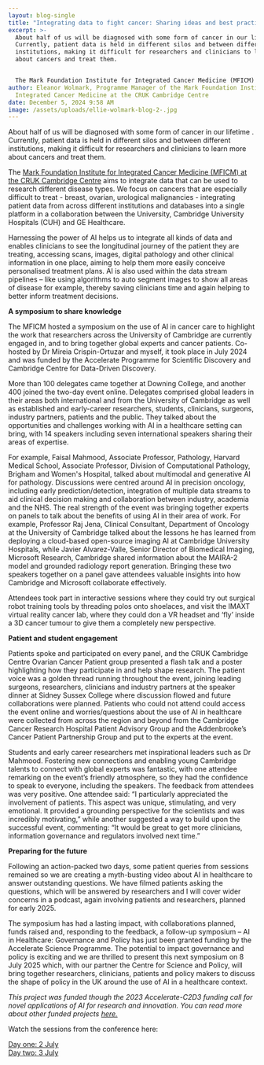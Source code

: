 ```yaml
---
layout: blog-single
title: "Integrating data to fight cancer: Sharing ideas and best practice "
excerpt: >-
  About half of us will be diagnosed with some form of cancer in our lifetime .
  Currently, patient data is held in different silos and between different
  institutions, making it difficult for researchers and clinicians to learn more
  about cancers and treat them.


  The Mark Foundation Institute for Integrated Cancer Medicine (MFICM) at the CRUK Cambridge Centre aims to integrate data that can be used to research different disease types. We focus on cancers that are especially difficult to treat - breast, ovarian, urological malignancies - integrating patient data from across different institutions and databases into a single platform in a collaboration between the University, Cambridge University Hospitals (CUH) and GE Healthcare.
author: Eleanor Wolmark, Programme Manager of the Mark Foundation Institute for
  Integrated Cancer Medicine at the CRUK Cambridge Centre
date: December 5, 2024 9:58 AM
image: /assets/uploads/ellie-wolmark-blog-2-.jpg
---
```

About half of us will be diagnosed with some form of cancer in our lifetime . Currently, patient data is held in different silos and between different institutions, making it difficult for researchers and clinicians to learn more about cancers and treat them.

The [Mark Foundation Institute for Integrated Cancer Medicine (MFICM) at the CRUK Cambridge Centre](https://crukcambridgecentre.org.uk/research/strategic/integrated-cancer-medicine) aims to integrate data that can be used to research different disease types. We focus on cancers that are especially difficult to treat - breast, ovarian, urological malignancies - integrating patient data from across different institutions and databases into a single platform in a collaboration between the University, Cambridge University Hospitals (CUH) and GE Healthcare.

Harnessing the power of AI helps us to integrate all kinds of data and enables clinicians to see the longitudinal journey of the patient they are treating, accessing scans, images, digital pathology and other clinical information in one place, aiming to help them more easily conceive personalised treatment plans. AI is also used within the data stream pipelines – like using algorithms to auto segment images to show all areas of disease for example, thereby saving clinicians time and again helping to better inform treatment decisions.

**A symposium to share knowledge**

The MFICM hosted a symposium on the use of AI in cancer care to highlight the work that researchers across the University of Cambridge are currently engaged in, and to bring together global experts and cancer patients.  Co-hosted by Dr Mireia Crispin-Ortuzar and myself, it took place in July 2024 and was funded by the Accelerate Programme for Scientific Discovery and Cambridge Centre for Data-Driven Discovery.

More than 100 delegates came together at Downing College, and another 400 joined the two-day event online. Delegates comprised global leaders in their areas both international and from the University of Cambridge as well as established and early-career researchers, students, clinicians, surgeons, industry partners, patients and the public. They talked about the opportunities and challenges working with AI in a healthcare setting can bring, with 14 speakers including seven international speakers sharing their areas of expertise. 

For example, Faisal Mahmood, Associate Professor, Pathology, Harvard Medical School, Associate Professor, Division of Computational Pathology, Brigham and Women's Hospital, talked about multimodal and generative AI for pathology. Discussions were centred around AI in precision oncology, including early prediction/detection, integration of multiple data streams to aid clinical decision making and collaboration between industry, academia and the NHS.  The real strength of the event was bringing together experts on panels to talk about the benefits of using AI in their area of work. For example, Professor Raj Jena, Clinical Consultant, Department of Oncology at the University of Cambridge talked about the lessons he has learned from deploying a cloud-based open-source imaging AI at Cambridge University Hospitals, while Javier Alvarez-Valle, Senior Director of Biomedical Imaging, Microsoft Research, Cambridge shared information about the MAIRA-2 model and grounded radiology report generation. Bringing these two speakers together on a panel gave attendees valuable insights into how Cambridge and Microsoft collaborate effectively.

Attendees took part in interactive sessions where they could try out surgical robot training tools by threading polos onto shoelaces, and visit the IMAXT virtual reality cancer lab, where they could don a VR headset and ‘fly’ inside a 3D cancer tumour to give them a completely new perspective.

**Patient and student engagement**

Patients spoke and participated on every panel, and the CRUK Cambridge Centre Ovarian Cancer Patient group presented a flash talk and a poster highlighting how they participate in and help shape research. The patient voice was a golden thread running throughout the event, joining leading surgeons, researchers, clinicians and industry partners at the speaker dinner at Sidney Sussex College where discussion flowed and future collaborations were planned. Patients who could not attend could access the event online and worries/questions about the use of AI in healthcare were collected from across the region and beyond from the Cambridge Cancer Research Hospital Patient Advisory Group and the Addenbrooke’s Cancer Patient Partnership Group and put to the experts at the event.

Students and early career researchers met inspirational leaders such as Dr Mahmood. Fostering new connections and enabling young Cambridge talents to connect with global experts was fantastic, with one attendee remarking on the event’s friendly atmosphere, so they had the confidence to speak to everyone, including the speakers.
The feedback from attendees was very positive. One attendee said: “I particularly appreciated the involvement of patients. This aspect was unique, stimulating, and very emotional. It provided a grounding perspective for the scientists and was incredibly motivating,” while another suggested a way to build upon the successful event, commenting: “It would be great to get more clinicians, information governance and regulators involved next time.”

**Preparing for the future**

Following an action-packed two days, some patient queries from sessions remained so we are creating a myth-busting video about AI in healthcare to answer outstanding questions. We have filmed patients asking the questions, which will be answered by researchers and I will cover wider concerns in a podcast, again involving patients and researchers, planned for early 2025.

The symposium has had a lasting impact, with collaborations planned, funds raised and, responding to the feedback, a follow-up symposium – AI in Healthcare: Governance and Policy has just been granted funding by the Accelerate Science Programme.  The potential to impact governance and policy is exciting and we are thrilled to present this next symposium on 8 July 2025 which, with our partner the Centre for Science and Policy, will bring together researchers, clinicians, patients and policy makers to discuss the shape of policy in the UK around the use of AI in a healthcare context. 

*This project was funded though the 2023 Accelerate-C2D3 funding call for novel applications of AI for research and innovation. You can read more about other funded projects [here.](https://science.ai.cam.ac.uk/news/2023-10-26-pursuing-innovative-applications-of-ai-in-research-and-real-world-contexts-%E2%80%93-announcing-our-2023-projects.html)*

Watch the sessions from the conference here: 


[Day one: 2 July](https://youtube.com/live/haLEW4pew1w?feature=share) \
[Day two: 3 July](https://youtube.com/live/9g-owVPUWuA?feature=share)